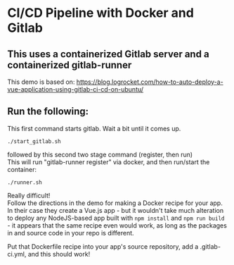 # CI/CD Pipeline with Docker and Gitlab
## This uses a containerized Gitlab server and a containerized gitlab-runner

This demo is based on: https://blog.logrocket.com/how-to-auto-deploy-a-vue-application-using-gitlab-ci-cd-on-ubuntu/

## Run the following:

This first command starts gitlab.  Wait a bit until it comes up.
```
./start_gitlab.sh
```
followed by this second two stage command (register, then run) \
This will run "gitlab-runner register" via docker, and then run/start the container:
```
./runner.sh
```
Really difficult!\
Follow the directions in the demo for making a Docker recipe for your app.  In their case they create a Vue.js app - but it wouldn't take much alteration to deploy any NodeJS-based app built with ```npm install``` and ```npm run build``` - it appears that the same recipe even would work, as long as the packages in and source code in your repo is different.

Put that Dockerfile recipe into your app's source repository, add a .gitlab-ci.yml, and this should work!
